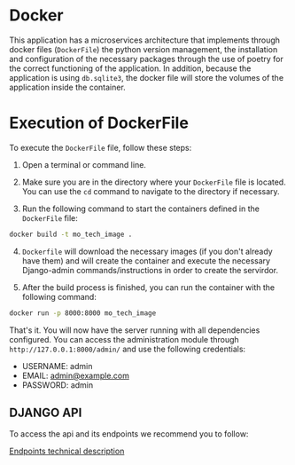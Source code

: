 # Docker

This application has a microservices architecture that implements through docker files (`DockerFile`) the python version management, the installation and configuration of the necessary packages through the use of poetry for the correct functioning of the application. In addition, because the application is using `db.sqlite3`, the docker file will store the volumes of the application inside the container.

# Execution of DockerFile

To execute the `DockerFile` file, follow these steps:

1. Open a terminal or command line.

2. Make sure you are in the directory where your `DockerFile` file is located. You can use the `cd` command to navigate to the directory if necessary.

3. Run the following command to start the containers defined in the `DockerFile` file:


```bash
docker build -t mo_tech_image .
```

4. `Dockerfile` will download the necessary images (if you don't already have them) and will create the container and execute the necessary Django-admin commands/instructions in order to create the servirdor.

5. After the build process is finished, you can run the container with the following command:

```bash
docker run -p 8000:8000 mo_tech_image
```

That's it. You will now have the server running with all dependencies configured. You can access the administration module through `http://127.0.0.1:8000/admin/` and use the following credentials:

* USERNAME: admin
* EMAIL: admin@example.com
* PASSWORD: admin

## DJANGO API
To access the api and its endpoints we recommend you to follow:

[Endpoints technical description](Endpoints.md)
